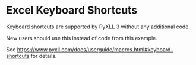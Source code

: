 # Excel Keyboard Shortcuts

Keyboard shortcuts are supported by PyXLL 3 without any additional code.

New users should use this instead of code from this example.

See https://www.pyxll.com/docs/userguide/macros.html#keyboard-shortcuts for details.
